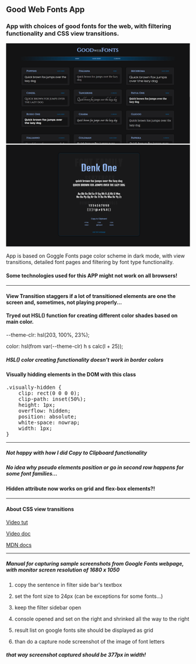 ## Good Web Fonts App

### App with choices of good fonts for the web, with filtering functionality and CSS view transitions.

![Main page](screenshot-1.png)
![Font page](screenshot-2.png)

App is based on Goggle Fonts page color scheme in dark mode, with view transitions, detailed font pages and filtering by font type functionality.

#### Some technologies used for this APP might not work on all browsers!
____

#### View Transition staggers if a lot of transitioned elements are one the screen and, sometimes, not playing properly...

#### Tryed out HSL() function for creating different color shades based on main color.
--theme-clr: hsl(203, 100%, 23%);

color: hsl(from var(--theme-clr) h s calc(l + 25));
##### HSL() color creating functionality doesn't work in border colors


#### Visually hidding elements in the DOM with this class
<pre>.visually-hidden {
    clip: rect(0 0 0 0);
    clip-path: inset(50%);
    height: 1px;
    overflow: hidden;
    position: absolute;
    white-space: nowrap;
    width: 1px;
}
</pre>

---

##### Not happy with how I did Copy to Clipboard functionality

##### No idea why pseudo elements position or go in second row happens for some font families...

#### Hidden attribute now works on grid and flex-box elements?!

---

#### About CSS view transitions

[Video tut](https://www.youtube.com/watch?v=quvE1uu1f_I)

[Video doc](https://www.youtube.com/watch?v=DtErR1UUyiU)

[MDN docs](https://developer.mozilla.org/en-US/docs/Web/CSS/::view-transition-group)

___

##### Manual for capturing sample screenshots from Google Fonts webpage, with monitor screen resolution of 1680 x 1050

1. copy the sentence in filter side bar's textbox

2. set the font size to 24px (can be exceptions for some fonts...)

3. keep the filter sidebar open

4. console opened and set on the right and shrinked all the way to the right

5. result list on google fonts site should be displayed as grid

6. than do a capture node screenshot of the image of font letters

##### that way screenshot captured should be 377px in width!